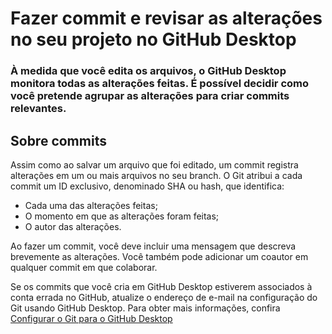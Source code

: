 # Fazer commit e revisar as alterações no seu projeto no GitHub Desktop

### À medida que você edita os arquivos, o GitHub Desktop monitora todas as alterações feitas. É possível decidir como você pretende agrupar as alterações para criar commits relevantes.

## Sobre commits
Assim como ao salvar um arquivo que foi editado, um commit registra alterações em um ou mais arquivos no seu branch. O Git atribui a cada commit um ID exclusivo, denominado SHA ou hash, que identifica:

+ Cada uma das alterações feitas;
+ O momento em que as alterações foram feitas;
+ O autor das alterações.

Ao fazer um commit, você deve incluir uma mensagem que descreva brevemente as alterações. Você também pode adicionar um coautor em qualquer commit em que colaborar.

Se os commits que você cria em GitHub Desktop estiverem associados à conta errada no GitHub, atualize o endereço de e-mail na configuração do Git usando GitHub Desktop. Para obter mais informações, confira [Configurar o Git para o GitHub Desktop](https://docs.github.com/pt/desktop/installing-and-configuring-github-desktop/configuring-and-customizing-github-desktop/configuring-git-for-github-desktop) 